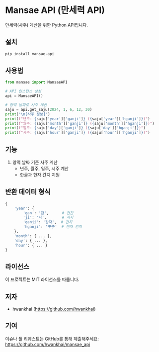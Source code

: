 # Mansae API (만세력 API)

만세력(사주) 계산을 위한 Python API입니다.

## 설치

```bash
pip install mansae-api
```

## 사용법

```python
from mansae import MansaeAPI

# API 인스턴스 생성
api = MansaeAPI()

# 양력 날짜로 사주 계산
saju = api.get_saju(2024, 1, 6, 12, 30)
print("\n[사주 정보]")
print(f"년주: {saju['year']['ganji']} ({saju['year']['hganji']})")
print(f"월주: {saju['month']['ganji']} ({saju['month']['hganji']})")
print(f"일주: {saju['day']['ganji']} ({saju['day']['hganji']})")
print(f"시주: {saju['hour']['ganji']} ({saju['hour']['hganji']})")
```

## 기능

1. 양력 날짜 기준 사주 계산
   - 년주, 월주, 일주, 시주 계산
   - 한글과 한자 간지 지원

## 반환 데이터 형식

```python
{
    'year': {
        'gan': '갑',      # 천간
        'ji': '자',       # 지지
        'ganji': '갑자',  # 간지
        'hganji': '甲子'  # 한자 간지
    },
    'month': { ... },
    'day': { ... },
    'hour': { ... }
}
```

## 라이선스

이 프로젝트는 MIT 라이선스를 따릅니다.

## 저자

- hwankhai (https://github.com/hwankhai)

## 기여

이슈나 풀 리퀘스트는 GitHub를 통해 제출해주세요: https://github.com/hwankhai/mansae_api 
